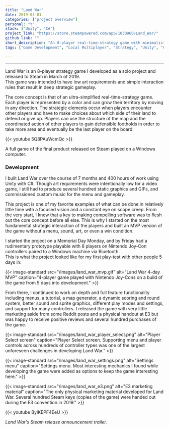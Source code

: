 ```yaml
---
title: "Land War"
date: 2019-03-01
categories: ["project overview"]
personal: "Y"
stack: ["Unity", "C#"]
project_link: "https://store.steampowered.com/app/1030960/Land_War/"
github_link: ""
short_description: "An 8-player real-time-strategy game with minimalistic art and deep strategic gameplay."
tags: ["Game Development", "Local Multiplayer", "Strategy", "Unity", "C#", "Indie Games", "Procedural Generation", "Video Games", "System Design", "Multiplayer"]

---
```

---

Land War is an 8-player strategy game I developed as a solo project and released to Steam in March of 2019.  
This game was intended to have low art requirements and simple interaction rules that result in deep strategic gameplay.

The core concept is that of an ultra-simplified real-time-strategy game. Each player is represented by a color and can grow their territory by moving in any direction. The strategic elements occur when players encounter other players and have to make choices about which side of their land to defend or give up. Players can use the structure of the map and the coordinated action of other players to gain defensible footholds in order to take more area and eventually be the last player on the board.

{{< youtube 5Q8PAuWcmQc >}}

A full game of the final product released on Steam played on a Windows computer.

### Development

I built Land War over the course of 7 months and 400 hours of work using Unity with C#. Though art requirements were intentionally low for a video game, I still had to produce several hundred static graphics and GIFs, and commissioned custom music for the menu and gameplay.

This project is one of my favorite examples of what can be done in relatively little time with a focused vision and a constant eye on scope creep. From the very start, I knew that a key to making compelling software was to flesh out the core concept before all else. This is why I started on the most fundamental strategic interaction of the players and built an MVP version of the game without a menu, sound, art, or even a win condition.

I started the project on a Memorial Day Monday, and by Friday had a rudimentary prototype playable with 8 players on Nintendo Joy-Con controllers paired to a Windows machine via Bluetooth.  
This is what the project looked like for my first play-test with other people 5 days in:

{{< image-standard
    src="/images/land_war_mvp.gif"
    alt="Land War 4-day MVP"
    caption="4-player game played with Nintendo Joy-Cons on a build of the game from 5 days into development." >}}

From there, I continued to work on depth and full feature functionality including menus, a tutorial, a map generator, a dynamic scoring and round system, better sound and sprite graphics, different play modes and settings, and support for many controllers. I released the game with very little marketing aside from some Reddit posts and a physical handout at E3 but was happy to receive positive reviews and several hundred purchases of the game.

{{< image-standard
    src="/images/land_war_player_select.png"
    alt="Player Select screen"
    caption="Player Select screen. Supporting menu and player controls across hundreds of controller types was one of the largest unforeseen challenges in developing Land War." >}}

{{< image-standard
    src="/images/land_war_settings.png"
    alt="Settings menu"
    caption="Settings menu. Most interesting mechanics I found while developing the game were added as options to keep the game interesting here." >}}

{{< image-standard
    src="/images/land_war_e3.png"
    alt="E3 marketing material"
    caption="The only physical marketing material developed for Land War. Several hundred Steam keys (copies of the game) were handed out during the E3 convention in 2019." >}}

{{< youtube BylKEPF4EeU >}}

_Land War's Steam release announcement trailer._
